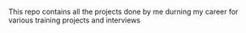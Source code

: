 This repo contains all the projects done by me durning my career for various training projects and interviews
